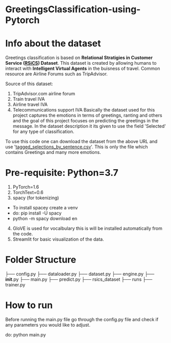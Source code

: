 # GreetingsClassification-using-Pytorch
# Info about the dataset
Greetings classification is based on **Relational Stratigies in Customer Service ([RSiCS](https://nextit-public.s3-us-west-2.amazonaws.com/rsics.html)) Dataset**. This dataset is created by allowing humans to interact with **Intelligent Virtual Agents** in the buisness
of travel. Common resource are Airline Forums such as TripAdvisor.

Source of this dataset:
1. TripAdvisor.com airline forum
2. Train travel IVA
3. Airline travel IVA
4. Telecommunications support IVA
Basically the dataset used for this project captures the emotions in terms of greetings, ranting and others and the goal of this project focuses on 
predicting the greetings in the message. In the dataset description it its given to use the field 'Selected' for any type of classification.

To use this code one can download the dataset from the above URL and use '[tagged_selections_by_sentence.csv](https://nextit-public.s3-us-west-2.amazonaws.com/rsics.html#tagged95selections95by95sentencecsv)'. This is only the file which contains Greetings and many more emotions.

# Pre-requisite: Python=3.7
1. PyTorch=1.6
2. TorchText=0.6
3. spacy (for tokenizing)
  - To install spacey create a venv 
  - do: pip install -U spacy
  - python -m spacy download en
  
4. GloVE is used for vocalbulary this is will be installed automatically from the code.
5. Streamlit for basic visualization of the data.

# Folder Structure
├── config.py
├── dataloader.py
├── dataset.py
├── engine.py
├── __init__.py
├── main.py
├── predict.py
├── rsics_dataset
├── runs
├── trainer.py


# How to run
Before running the main.py file go through the config.py file and check if any parameters you would like to adjust.

do: python main.py
